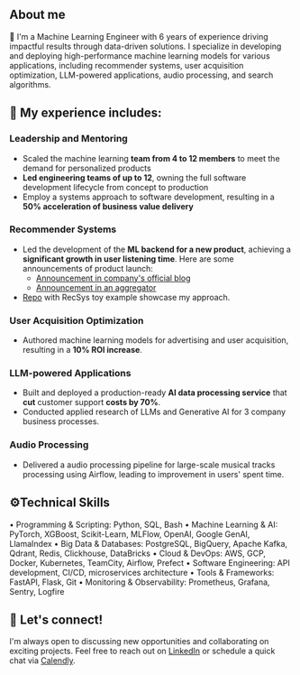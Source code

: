 ## About me

👋 I'm a Machine Learning Engineer with 6 years of experience driving impactful results through data-driven solutions. I specialize in developing and deploying high-performance machine learning models for various applications, including recommender systems, user acquisition optimization, LLM-powered applications, audio processing, and search algorithms.

## 👀 My experience includes:

### Leadership and Mentoring

- Scaled the machine learning **team from 4 to 12 members** to meet the demand for personalized products
- **Led engineering teams of up to 12**, owning the full software development lifecycle from concept to production
- Employ a systems approach to software development, resulting in a **50% acceleration of business value delivery**

### Recommender Systems

- Led the development of the **ML backend for a new product**, achieving a **significant growth in user listening time**. Here are some announcements of product launch:
  - [Announcement in company's official blog](https://blog.zvuk.com/article/7ff11900-1fac-44fe-8563-9fa71f8edd40)  
  - [Announcement in an aggregator](https://mobile-review.com/all/news/zvuk-predstavil-personalnuyu-volnu-sila-zvuka/)
- [Repo](https://github.com/orsk-moscow/online-ranker) with RecSys toy example showcase my approach.

### User Acquisition Optimization

- Authored machine learning models for advertising and user acquisition, resulting in a **10% ROI increase**.

### LLM-powered Applications

- Built and deployed a production-ready **AI data processing service** that **cut** customer support **costs by 70%**.
- Conducted applied research of LLMs and Generative AI for 3 company business processes.

### Audio Processing

- Delivered a audio processing pipeline for large-scale musical tracks processing using Airflow, leading to improvement in users' spent time.

## ⚙️Technical Skills

• Programming & Scripting:	Python, SQL, Bash
• Machine Learning & AI: 	PyTorch, XGBoost, Scikit-Learn, MLFlow, OpenAI, Google GenAI, LlamaIndex
• Big Data & Databases: 	PostgreSQL, BigQuery, Apache Kafka, Qdrant, Redis, Clickhouse, DataBricks
• Cloud & DevOps: 		AWS, GCP, Docker, Kubernetes, TeamCity, Airflow, Prefect
• Software Engineering: 	API development, CI/CD, microservices architecture
• Tools & Frameworks: 	FastAPI, Flask, Git
• Monitoring & Observability: Prometheus, Grafana, Sentry, Logfire


## 🤝 Let's connect!

I'm always open to discussing new opportunities and collaborating on exciting projects. Feel free to reach out on [LinkedIn](https://www.linkedin.com/in/popov-igor/) or schedule a quick chat via [Calendly](https://calendly.com/moscow-orsk/quick-chat).
<!---
orsk-moscow/orsk-moscow is a ✨ special ✨ repository because its `README.md` (this file) appears on your GitHub profile.
You can click the Preview link to take a look at your changes.
--->
